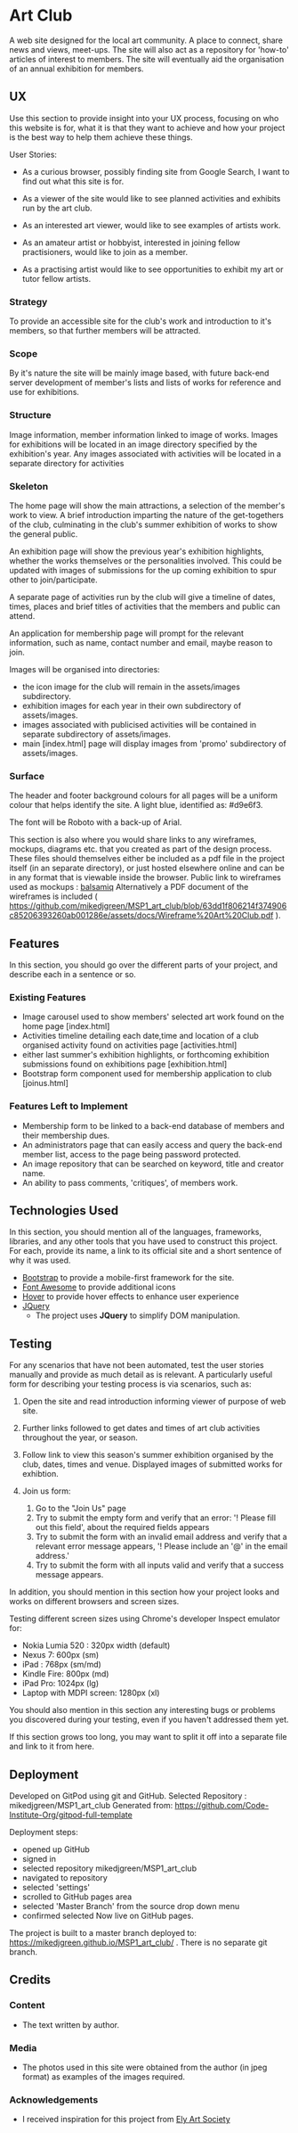 # Art Club
A web site designed for the local art community.
A place to connect, share news and views, meet-ups.
The site will also act as a repository for 'how-to' articles of interest to members.
The site will eventually aid the organisation of an annual exhibition for members.


## UX
 
Use this section to provide insight into your UX process, focusing on who this website is for, what it is that they want to achieve and how your project is the best way to help them achieve these things.

User Stories:
- As a curious browser, possibly finding site from Google Search, I want to find out what this site is for.
- As a viewer of the site would like to see planned activities and exhibits run by the art club.
- As an interested art viewer, would like to see examples of artists work.

- As an amateur artist or hobbyist, interested in joining fellow practisioners, would like to join as a member.
- As a practising artist would like to see opportunities to exhibit my art or tutor fellow artists.

### Strategy

To provide an accessible site for the club's work and introduction to it's members, so that further members will be attracted.


### Scope

By it's nature the site will be mainly image based, with future back-end server development of member's lists and lists of works for reference and use for exhibitions.

### Structure

Image information, member information linked to image of works.
Images for exhibitions will be located in an image directory specified by the exhibition's year.
Any images associated with activities will be located in a separate directory for activities

### Skeleton

The home page will show the main attractions, a selection of the member's work to view.
A brief introduction imparting the nature of the get-togethers of the club, culminating in the club's summer exhibition of works to show the general public.

An exhibition page will show the previous year's exhibition highlights, whether the works themselves or the personalities involved. This could be updated with images of submissions for the up coming exhibition to spur other to join/participate.

A separate page of activities run by the club will give a timeline of dates, times, places and brief titles of activities that the members and public can attend.

An application for membership page will prompt for the relevant information, such as name, contact number and email, maybe reason to join.

Images will be organised into directories:
- the icon image for the club will remain in the assets/images subdirectory.
- exhibition images for each year in their own subdirectory of assets/images.
- images associated with publicised activities will be contained in separate subdirectory of assets/images.
- main [index.html] page will display images from 'promo' subdirectory of assets/images.

### Surface

The header and footer background colours for all pages will be a uniform colour that helps identify the site.
A light blue, identified as: #d9e6f3.

The font will be Roboto with a back-up of Arial.

This section is also where you would share links to any wireframes, mockups, diagrams etc. that you created as part of the design process. These files should themselves either be included as a pdf file in the project itself (in an separate directory), or just hosted elsewhere online and can be in any format that is viewable inside the browser.
Public link to wireframes used as mockups : [balsamiq](https://balsamiq.cloud/sdh3q7g/pswpdsk)
Alternatively a PDF document of the wireframes is included (
https://github.com/mikedjgreen/MSP1_art_club/blob/63dd1f806214f374906c85206393260ab001286e/assets/docs/Wireframe%20Art%20Club.pdf ).

## Features

In this section, you should go over the different parts of your project, and describe each in a sentence or so.
 
### Existing Features

- Image carousel used to show members' selected art work found on the home page [index.html]
- Activities timeline detailing each date,time and location of a club organised activity found on activities page [activities.html]
- either last summer's exhibition highlights, or forthcoming exhibition submissions found on exhibitions page [exhibition.html]
- Bootstrap form component used for membership application to club [joinus.html]

### Features Left to Implement

- Membership form to be linked to a back-end database of members and their membership dues.
- An administrators page that can easily access and query the back-end member list, access to the page being password protected.
- An image repository that can be searched on keyword, title and creator name.
- An ability to pass comments, 'critiques', of members work.

## Technologies Used

In this section, you should mention all of the languages, frameworks, libraries, 
and any other tools that you have used to construct this project. 
For each, provide its name, a link to its official site and a short sentence of why it was used.

- [Bootstrap](https://getbootstrap.com/) to provide a mobile-first framework for the site.
- [Font Awesome](https://fontawesome.com/) to provide additional icons
- [Hover](http://ianlunn.github.io/Hover/) to provide hover effects to enhance user experience
- [JQuery](https://jquery.com)
    - The project uses **JQuery** to simplify DOM manipulation.


## Testing


For any scenarios that have not been automated, test the user stories manually and provide as much detail as is relevant.
 A particularly useful form for describing your testing process is via scenarios, such as:

1. Open the site and read introduction informing viewer of purpose of web site.

2. Further links followed to get dates and times of art club activities throughout the year, or season.

3. Follow link to view this season's summer exhibition organised by the club, dates, times and venue. Displayed images of submitted works for exhibtion.

4. Join us form:
    1. Go to the "Join Us" page
    2. Try to submit the empty form and verify that an error: '! Please fill out this field', about the required fields appears
    3. Try to submit the form with an invalid email address and verify that a relevant error message appears, '! Please include an '@' in the email address.'
    4. Try to submit the form with all inputs valid and verify that a success message appears.

In addition, you should mention in this section how your project looks and works on different browsers and screen sizes.

Testing different screen sizes using Chrome's developer Inspect emulator for:
* Nokia Lumia 520 :  320px width  (default)
* Nexus 7: 600px  (sm)
* iPad : 768px    (sm/md)
* Kindle Fire: 800px (md)
* iPad Pro: 1024px  (lg)
* Laptop with MDPI screen: 1280px  (xl)

You should also mention in this section any interesting bugs or problems you discovered during your testing, even if you haven't addressed them yet.

If this section grows too long, you may want to split it off into a separate file and link to it from here.

## Deployment

Developed on GitPod using git and GitHub.
Selected Repository : mikedjgreen/MSP1_art_club
Generated from: https://github.com/Code-Institute-Org/gitpod-full-template

Deployment steps:
- opened up GitHub
- signed in
- selected repository mikedjgreen/MSP1_art_club
- navigated to repository
- selected 'settings'
- scrolled to GitHub pages area
- selected 'Master Branch' from the source drop down menu
- confirmed selected
Now live on GitHub pages.

The project is built to a master branch deployed to: https://mikedjgreen.github.io/MSP1_art_club/ .
There is no separate git branch.

## Credits

### Content
- The text written by author.

### Media
- The photos used in this site were obtained from the author (in jpeg format) as examples of the images required.

### Acknowledgements

- I received inspiration for this project from [Ely Art Society](https://www.elyartsociety.com/)

